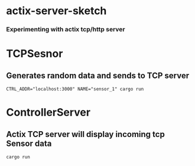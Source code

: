 # actix-server-sketch

### Experimenting with actix tcp/http server



# TCPSesnor
## Generates random data and sends to TCP server
`CTRL_ADDR="localhost:3000" NAME="sensor_1" cargo run`

# ControllerServer
## Actix TCP server will display incoming tcp Sensor data
`cargo run`

